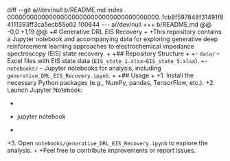 diff --git a//dev/null b/README.md
index 0000000000000000000000000000000000000000..fcb8f597848f31491f84111393ff3ca5ecb55e02 100644
--- a//dev/null
+++ b/README.md
@@ -0,0 +1,19 @@
+# Generative DRL EIS Recovery
+
+This repository contains a Jupyter notebook and accompanying data for exploring generative deep reinforcement learning approaches to electrochemical impedance spectroscopy (EIS) state recovery.
+
+## Repository Structure
+
+- `data/` – Excel files with EIS state data (`EIS_state_1.xlsx`–`EIS_state_5.xlsx`).
+- `notebooks/` – Jupyter notebooks for analysis, including `generative_DRL_EIS_Recovery.ipynb`.
+
+## Usage
+
+1. Install the necessary Python packages (e.g., NumPy, pandas, TensorFlow, etc.).
+2. Launch Jupyter Notebook:
+   ```bash
+   jupyter notebook
+   ```
+3. Open `notebooks/generative_DRL_EIS_Recovery.ipynb` to explore the analysis.
+
+Feel free to contribute improvements or report issues.
